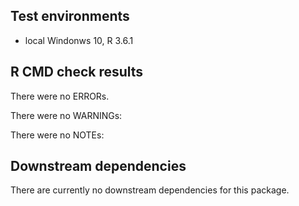 ## Test environments
* local Windonws 10, R 3.6.1

## R CMD check results
There were no ERRORs. 

There were no WARNINGs:

There were no NOTEs:


## Downstream dependencies
There are currently no downstream dependencies for this package.
